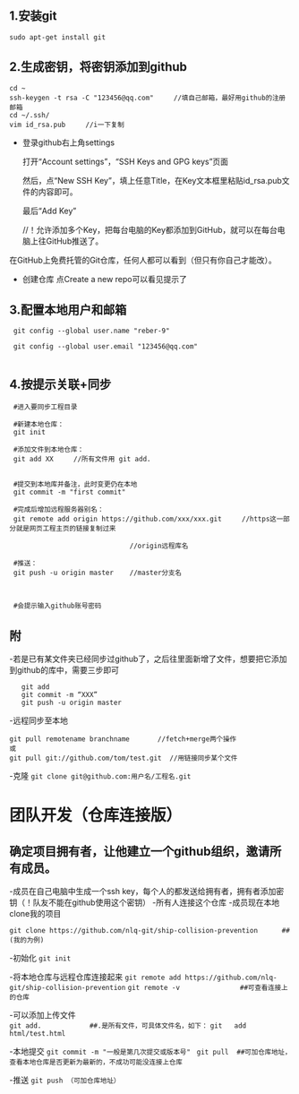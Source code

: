 ##  1.安装git

 `sudo apt-get install git` 
##  2.生成密钥，将密钥添加到github
 ```
 cd ~
 ssh-keygen -t rsa -C "123456@qq.com"     //填自己邮箱，最好用github的注册邮箱
 cd ~/.ssh/
 vim id_rsa.pub     //i一下复制
 ```
 - 登录github右上角settings
 
   打开“Account settings”，“SSH Keys and GPG keys”页面
   
   然后，点“New SSH Key”，填上任意Title，在Key文本框里粘贴id_rsa.pub文件的内容即可。
   
   最后“Add Key”
   
   //！允许添加多个Key，把每台电脑的Key都添加到GitHub，就可以在每台电脑上往GitHub推送了。

 在GitHub上免费托管的Git仓库，任何人都可以看到（但只有你自己才能改）。
 - 创建仓库
 点Create a new repo可以看见提示了
  
## 3.配置本地用户和邮箱
 ```
  git config --global user.name "reber-9"
 
  git config --global user.email "123456@qq.com"
  
 ```
## 4.按提示关联+同步
```
 #进入要同步工程目录
 
 #新建本地仓库：
 git init  
 
 #添加文件到本地仓库：
 git add XX     //所有文件用 git add.
 
 
 #提交到本地库并备注，此时变更仍在本地
 git commit -m "first commit"

 #完成后增加远程服务器别名：
 git remote add origin https://github.com/xxx/xxx.git     //https这一部分就是网页工程主页的链接复制过来
 
                              //origin远程库名
 
 #推送：
 git push -u origin master    //master分支名
 

 
 #会提示输入github账号密码
 ```
 


## 附
-若是已有某文件夹已经同步过github了，之后往里面新增了文件，想要把它添加到github的库中，需要三步即可
 ```
    git add
    git commit -m “XXX”
    git push -u origin master
 ```
-远程同步至本地
 ```
 git pull remotename branchname       //fetch+merge两个操作
 或
 git pull git://github.com/tom/test.git  //用链接同步某个文件
 
 ```
 -克隆
 `git clone git@github.com:用户名/工程名.git`
 
 
# 团队开发（仓库连接版）

## 确定项目拥有者，让他建立一个github组织，邀请所有成员。

-成员在自己电脑中生成一个ssh key，每个人的都发送给拥有者，拥有者添加密钥（！队友不能在github使用这个密钥）
-所有人连接这个仓库
-成员现在本地clone我的项目

`git clone https://github.com/nlq-git/ship-collision-prevention      ##(我的为例)`

-初始化
`git init`

-将本地仓库与远程仓库连接起来
`git remote add https://github.com/nlq-git/ship-collision-prevention`
`git remote -v               ##可查看连接上的仓库`

-可以添加上传文件  
`git add.            ##.是所有文件，可具体文件名，如下：`
`git   add  html/test.html`

-本地提交 
`git commit -m "一般是第几次提交或版本号" `
`git pull  ##可加仓库地址，查看本地仓库是否更新为最新的，不成功可能没连接上仓库`

-推送
`git push （可加仓库地址）`

